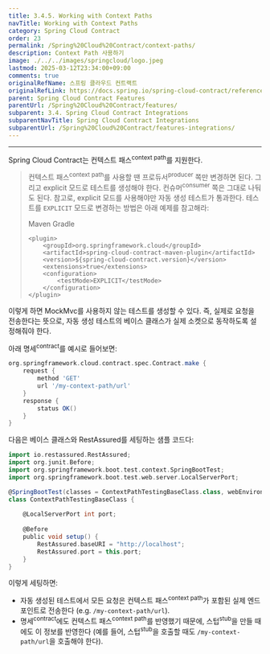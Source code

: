 ```yaml
---
title: 3.4.5. Working with Context Paths
navTitle: Working with Context Paths
category: Spring Cloud Contract
order: 23
permalink: /Spring%20Cloud%20Contract/context-paths/
description: Context Path 사용하기
image: ./../../images/springcloud/logo.jpeg
lastmod: 2025-03-12T23:34:00+09:00
comments: true
originalRefName: 스프링 클라우드 컨트랙트
originalRefLink: https://docs.spring.io/spring-cloud-contract/reference/4.2.0/project-features-flows/context-paths.html
parent: Spring Cloud Contract Features
parentUrl: /Spring%20Cloud%20Contract/features/
subparent: 3.4. Spring Cloud Contract Integrations
subparentNavTitle: Spring Cloud Contract Integrations
subparentUrl: /Spring%20Cloud%20Contract/features-integrations/
---
```

<script>defaultLanguages = ['maven']</script>

---

Spring Cloud Contract는 컨텍스트 패스<sup>context path</sup>를 지원한다.

<blockquote><p>컨텍스트 패스<sup>context path</sup>를 사용할 땐 프로듀서<sup>producer</sup> 쪽만 변경하면 된다. 그리고 explicit 모드로 테스트를 생성해야 한다. 컨슈머<sup>consumer</sup> 쪽은 그대로 나둬도 된다. 참고로, explicit 모드를 사용해야만 자동 생성 테스트가 통과한다. 테스트를 <code class="highlighter-rouge">EXPLICIT</code> 모드로 변경하는 방법은 아래 예제를 참고해라:</p>
<p>
<div class="switch-language-wrapper maven gradle">
<span class="switch-language maven">Maven</span>
<span class="switch-language gradle">Gradle</span>
</div>
<div class="language-only-for-maven maven gradle"></div>
<div class="language-xml highlighter-rouge" style="display: block;"><div class="highlight"><pre class="highlight"><code><span class="nt">&lt;plugin&gt;</span>
    <span class="nt">&lt;groupId&gt;</span>org.springframework.cloud<span class="nt">&lt;/groupId&gt;</span>
    <span class="nt">&lt;artifactId&gt;</span>spring-cloud-contract-maven-plugin<span class="nt">&lt;/artifactId&gt;</span>
    <span class="nt">&lt;version&gt;</span>${spring-cloud-contract.version}<span class="nt">&lt;/version&gt;</span>
    <span class="nt">&lt;extensions&gt;</span>true<span class="nt">&lt;/extensions&gt;</span>
    <span class="nt">&lt;configuration&gt;</span>
        <span class="nt">&lt;testMode&gt;</span>EXPLICIT<span class="nt">&lt;/testMode&gt;</span>
    <span class="nt">&lt;/configuration&gt;</span>
<span class="nt">&lt;/plugin&gt;</span>
</code></pre></div></div>
<div class="language-only-for-gradle maven gradle"></div>
<div class="language-groovy highlighter-rouge" style="display: none;"><div class="highlight"><pre class="highlight"><code><span class="n">contracts</span> <span class="o">{</span>
		<span class="n">testMode</span> <span class="o">=</span> <span class="s1">'EXPLICIT'</span>
<span class="o">}</span>
</code></pre></div></div>
</p></blockquote>

이렇게 하면 MockMvc를 사용하지 않는 테스트를 생성할 수 있다. 즉, 실제로 요청을 전송한다는 뜻으로, 자동 생성 테스트의 베이스 클래스가 실제 소켓으로 동작하도록 설정해줘야 한다.

아래 명세<sup>contract</sup>를 예시로 들어보면:

```groovy
org.springframework.cloud.contract.spec.Contract.make {
	request {
		method 'GET'
		url '/my-context-path/url'
	}
	response {
		status OK()
	}
}
```

다음은 베이스 클래스와 RestAssured를 세팅하는 샘플 코드다:

```groovy
import io.restassured.RestAssured;
import org.junit.Before;
import org.springframework.boot.test.context.SpringBootTest;
import org.springframework.boot.test.web.server.LocalServerPort;

@SpringBootTest(classes = ContextPathTestingBaseClass.class, webEnvironment = SpringBootTest.WebEnvironment.RANDOM_PORT)
class ContextPathTestingBaseClass {
	
	@LocalServerPort int port;
	
	@Before
	public void setup() {
		RestAssured.baseURI = "http://localhost";
		RestAssured.port = this.port;
	}
}
```

이렇게 세팅하면:

- 자동 생성된 테스트에서 모든 요청은 컨텍스트 패스<sup>context path</sup>가 포함된 실제 엔드포인트로 전송한다 (e.g. `/my-context-path/url`).
- 명세<sup>contract</sup>에도 컨텍스트 패스<sup>context path</sup>를 반영했기 때문에, 스텁<sup>stub</sup>을 만들 때에도 이 정보를 반영한다 (예를 들어, 스텁<sup>stub</sup>을 호출할 때도 `/my-context-path/url`을 호출해야 한다).